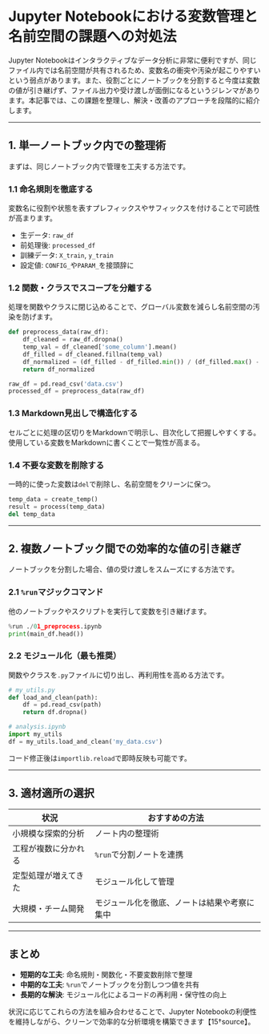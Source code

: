 # Jupyter Notebookにおける変数管理と名前空間の課題への対処法

Jupyter Notebookはインタラクティブなデータ分析に非常に便利ですが、同じファイル内では名前空間が共有されるため、変数名の衝突や汚染が起こりやすいという弱点があります。また、役割ごとにノートブックを分割すると今度は変数の値が引き継げず、ファイル出力や受け渡しが面倒になるというジレンマがあります。本記事では、この課題を整理し、解決・改善のアプローチを段階的に紹介します。

---

## 1. 単一ノートブック内での整理術

まずは、同じノートブック内で管理を工夫する方法です。

### 1.1 命名規則を徹底する

変数名に役割や状態を表すプレフィックスやサフィックスを付けることで可読性が高まります。

* 生データ: `raw_df`
* 前処理後: `processed_df`
* 訓練データ: `X_train`, `y_train`
* 設定値: `CONFIG_`や`PARAM_`を接頭辞に

### 1.2 関数・クラスでスコープを分離する

処理を関数やクラスに閉じ込めることで、グローバル変数を減らし名前空間の汚染を防げます。

```python
def preprocess_data(raw_df):
    df_cleaned = raw_df.dropna()
    temp_val = df_cleaned['some_column'].mean()
    df_filled = df_cleaned.fillna(temp_val)
    df_normalized = (df_filled - df_filled.min()) / (df_filled.max() - df_filled.min())
    return df_normalized

raw_df = pd.read_csv('data.csv')
processed_df = preprocess_data(raw_df)
```

### 1.3 Markdown見出しで構造化する

セルごとに処理の区切りをMarkdownで明示し、目次化して把握しやすくする。  
使用している変数をMarkdownに書くことで一覧性が高まる。

### 1.4 不要な変数を削除する

一時的に使った変数は`del`で削除し、名前空間をクリーンに保つ。

```python
temp_data = create_temp()
result = process(temp_data)
del temp_data
```

---

## 2. 複数ノートブック間での効率的な値の引き継ぎ

ノートブックを分割した場合、値の受け渡しをスムーズにする方法です。

### 2.1 `%run`マジックコマンド

他のノートブックやスクリプトを実行して変数を引き継げます。

```python
%run ./01_preprocess.ipynb
print(main_df.head())
```

### 2.2 モジュール化（最も推奨）

関数やクラスを`.py`ファイルに切り出し、再利用性を高める方法です。

```python
# my_utils.py
def load_and_clean(path):
    df = pd.read_csv(path)
    return df.dropna()

# analysis.ipynb
import my_utils
df = my_utils.load_and_clean('my_data.csv')
```

コード修正後は`importlib.reload`で即時反映も可能です。

---

## 3. 適材適所の選択

| 状況         | おすすめの方法                |
| ---------- | ---------------------- |
| 小規模な探索的分析  | ノート内の整理術               |
| 工程が複数に分かれる | `%run`で分割ノートを連携        |
| 定型処理が増えてきた | モジュール化して管理             |
| 大規模・チーム開発  | モジュール化を徹底、ノートは結果や考察に集中 |

---

## まとめ

* **短期的な工夫**: 命名規則・関数化・不要変数削除で整理
* **中期的な工夫**: `%run`でノートブックを分割しつつ値を共有
* **長期的な解決**: モジュール化によるコードの再利用・保守性の向上

状況に応じてこれらの方法を組み合わせることで、Jupyter Notebookの利便性を維持しながら、クリーンで効率的な分析環境を構築できます【15†source】。
